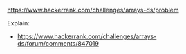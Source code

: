 https://www.hackerrank.com/challenges/arrays-ds/problem

Explain:
- https://www.hackerrank.com/challenges/arrays-ds/forum/comments/847019
